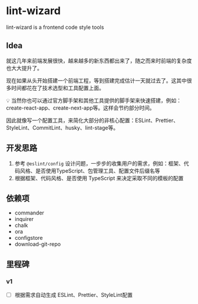 # lint-wizard

lint-wizard is a frontend code style tools

## Idea

就这几年来前端发展很快，越来越多的新东西都出来了，随之而来时前端的复杂度也大大提升了。

现在如果从头开始搭建一个前端工程，等到搭建完成估计一天就过去了。这其中很多时间都花在了技术选型和工具配置上面。

<aside>
💡 当然你也可以通过官方脚手架和其他工具提供的脚手架来快速搭建，例如：create-react-app、create-next-app等。这样会节约部分时间。

</aside>

因此就像写一个配置工具，来简化大部分的非核心配置：ESLint、Prettier、StyleLint、CommitLint、husky、lint-stage等。

## 开发思路

1. 参考 `@eslint/config` 设计问题，一步步的收集用户的需求，例如：框架、代码风格、是否使用TypeScript、包管理工具、配置文件后缀名等
2. 根据框架、代码风格、是否使用 TypeScript 来决定采取不同的模板的配置

## 依赖项

- commander
- inquirer
- chalk
- ora
- configstore
- download-git-repo

## 里程碑

### v1

- [ ]  根据需求自动生成 ESLint、Prettier、StyleLint配置